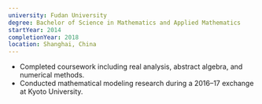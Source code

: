 ```yaml
---
university: Fudan University
degree: Bachelor of Science in Mathematics and Applied Mathematics
startYear: 2014
completionYear: 2018
location: Shanghai, China
---
```


* Completed coursework including real analysis, abstract algebra, and numerical methods. 
* Conducted mathematical modeling research during a 2016–17 exchange at Kyoto University.